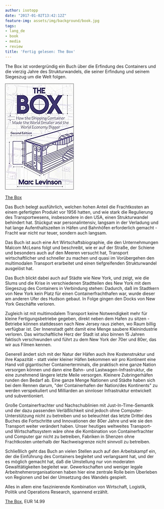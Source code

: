 ```yaml
---
author: isotopp
date: "2017-01-02T13:42:12Z"
feature-img: assets/img/background/book.jpg
tags:
- lang_de
- book
- media
- review
title: 'Fertig gelesen: The Box'
---
```

The Box ist vordergründig ein Buch über die Erfindung des Containers und die vierzig Jahre des Strukturwandels, die seiner Erfindung und seinem Siegeszug um die Welt folgen.

[![](/uploads/2017/01/box.jpg)](https://www.amazon.de/Box-Shipping-Container-Smaller-Economy-ebook/dp/B01772PS00)

[The Box](https://www.amazon.de/Box-Shipping-Container-Smaller-Economy-ebook/dp/B01772PS00)

Das Buch belegt ausführlich, welchen hohen Anteil die Frachtkosten an einem gefertigten Produkt vor 1956 hatten, und wie stark die Regulierung des Transportwesens, insbesondere in den USA, einen Strukturwandel behindert hat. Stückgut war personalintensiv, langsam in der Verladung und hat lange Aufenthaltszeiten in Häfen und Bahnhöfen erforderlich gemacht - Fracht war nicht nur teuer, sondern auch langsam.

Das Buch ist auch eine Art Wirtschaftsbiographie, die den Unternehmungen Malcom McLeans folgt und beschreibt, wie er auf der Straße, der Schiene und besonders auch auf den Meeren versucht hat, Transport wirtschaftlicher und schneller zu machen und quasi im Vorübergehen den multimodalen Transport erarbeitet und einen tiefgreifenden Strukturwandel ausgelöst hat.

Das Buch blickt dabei auch auf Städte wie New York, und zeigt, wie die Slums und die Krise in verschiedenen Stadtteilen des New York mit dem Siegeszug des Containers in Verbindung stehen: Dadurch, daß im Stadtkern von New York kein Platz für einen Containerfrachthafen war, wurde dieser am anderen Ufer des Hudson gebaut. In Folge gingen den Docks von New York Geschäfte verloren. 

Zugleich ist mit multimodalem Transport keine Notwendigkeit mehr für kleine Fertigungsbetriebe gegeben, direkt neben dem Hafen zu sitzen - Betriebe können stattdessen nach New Jersey raus ziehen, wo Raum billig verfügbar ist. Der Innenstadt geht damit eine Menge saubere Kleinindustrie verloren. Das wirtschaftliche Herz der Stadt ist also binnen 15 Jahren faktisch verschwunden und führt zu dem New York der 70er und 80er, das wir aus Filmen kennen.

Generell ändert sich mit der Natur der Häfen auch ihre Kostenstruktur und ihre Kapazität - statt vieler kleiner Häfen bekommen wir pro Kontinent eine Hand voll gigantischer Containerterminals, die praktisch eine ganze Nation versorgen können und dann eine Bahn- und Lastwagen-Infrastruktur, die eine zunehmend längere letzte Meile versorgen. Kleinere Zubringerhäfen runden den Bedarf ab. Eine ganze Menge Nationen und Städte haben sich bei dem Rennen darum, "der Containerhafen der Nation/des Kontinents" zu werden verspekuliert und Milliarden an sinnloser Infrastruktur entwickelt und subventioniert.

Große Containerfrachter und Nachschublinien mit Just-In-Time-Semantik und der dazu passenden Verläßlichkeit sind jedoch ohne Computer-Unterstützung nicht zu betreiben und so beleuchtet das letzte Drittel des Buches die Fortschritte und Innovationen der 80er Jahre und wie sie den Transport weiter verändert haben. Unser heutiges weltweites Transport- und Wirtschaftssystem wäre ohne die Kombination von Containerfrachter und Computer gar nicht zu betreiben, Fabriken in Shenzen ohne Frachtkosten unterhalb der Nachweisgrenze nicht sinnvoll zu betreiben.

Schließlich geht das Buch an vielen Stellen auch auf den Arbeitskampf ein, der die Einführung des Containers begleitet und verlangsamt hat, und der es möglich gemacht hat, daß die Umstellung nur von moderaten Gewalttätigkeiten begleitet war. Gewerkschaften und weniger legale Arbeitnehmerorganisationen haben hier eine zentrale Rolle beim Überleben von Regionen und bei der Umsetzung des Wandels gespielt.

Alles in allem eine faszinierende Kombination von Wirtschaft, Logistik, Politik und Operations Research, spannend erzählt.

[The Box](https://www.amazon.de/Box-Shipping-Container-Smaller-Economy-ebook/dp/B01772PS00), EUR 14.99

